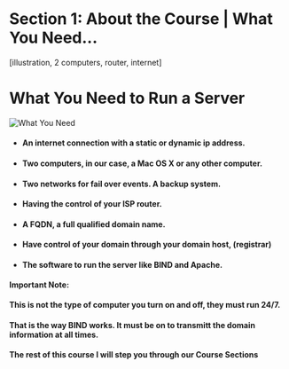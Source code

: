 # Section 1: About the Course | What You Need...

[illustration, 2 computers, router, internet]

# What You Need to Run a Server

![What You Need]({{site.baseurl}}/img/what-you-need-1280x640.png)

 - #### An internet connection with a static or dynamic ip address.
 
 - #### Two computers, in our case, a Mac OS X or any other computer.
 
 - #### Two networks for fail over events. A backup system.
 
 - #### Having the control of your ISP router.
 
 - #### A FQDN, a full qualified domain name.
 
 - #### Have control of your domain through your domain host, (registrar)
 
 - #### The software to run the server like BIND and Apache.
 
 **Important Note:**
 #### This is not the type of computer you turn on and off, they must run 24/7.
 
 #### That is the way BIND works. It must be on to transmitt the domain information at all times.

 #### The rest of this course I will step you through our Course Sections
